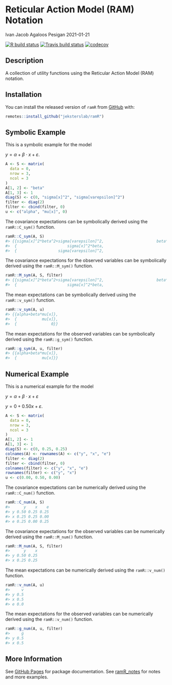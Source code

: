 Reticular Action Model (RAM) Notation
================
Ivan Jacob Agaloos Pesigan
2021-01-21

<!-- README.md is generated from README.Rmd. Please edit that file -->
<!-- badges: start -->

[![R build
status](https://github.com/jeksterslab/ramR/workflows/R-CMD-check/badge.svg?branch=master)](https://github.com/jeksterslab/ramR/actions?workflow=R-CMD-check)
[![Travis build
status](https://travis-ci.com/jeksterslab/ramR.svg?branch=master)](https://travis-ci.com/jeksterslab/ramR)
[![codecov](https://codecov.io/github/jeksterslab/ramR/branch/master/graphs/badge.svg)](https://codecov.io/github/jeksterslab/ramR)
<!-- badges: end -->

## Description

A collection of utility functions using the Reticular Action Model (RAM)
notation.

## Installation

You can install the released version of `ramR` from
[GitHub](https://github.com/jeksterslab/ramR) with:

``` r
remotes::install_github("jeksterslab/ramR")
```

## Symbolic Example

This is a symbolic example for the model

*y* = *α* + *β* ⋅ *x* + *ε*.

``` r
A <- S <- matrix(
  data = 0,
  nrow = 3,
  ncol = 3
)
A[1, 2] <- "beta"
A[1, 3] <- 1
diag(S) <- c(0, "sigma[x]^2", "sigma[varepsilon]^2")
filter <- diag(2)
filter <- cbind(filter, 0)
u <- c("alpha", "mu[x]", 0)
```

The covariance expectations can be symbolically derived using the
`ramR::C_sym()` function.

``` r
ramR::C_sym(A, S)
#> {{sigma[x]^2*beta^2+sigma[varepsilon]^2,                       beta*sigma[x]^2,                   sigma[varepsilon]^2},
#>  {                      sigma[x]^2*beta,                            sigma[x]^2,                                     0},
#>  {                  sigma[varepsilon]^2,                                     0,                   sigma[varepsilon]^2}}
```

The covariance expectations for the observed variables can be
symbolically derived using the `ramR::M_sym()` function.

``` r
ramR::M_sym(A, S, filter)
#> {{sigma[x]^2*beta^2+sigma[varepsilon]^2,                       beta*sigma[x]^2},
#>  {                      sigma[x]^2*beta,                            sigma[x]^2}}
```

The mean expectations can be symbolically derived using the
`ramR::v_sym()` function.

``` r
ramR::v_sym(A, u)
#> {{alpha+beta*mu[x]},
#>  {           mu[x]},
#>  {               0}}
```

The mean expectations for the observed variables can be symbolically
derived using the `ramR::g_sym()` function.

``` r
ramR::g_sym(A, u, filter)
#> {{alpha+beta*mu[x]},
#>  {           mu[x]}}
```

## Numerical Example

This is a numerical example for the model

*y* = *α* + *β* ⋅ *x* + *ε*

*y* = 0 + 0.50*x* + *ε*.

``` r
A <- S <- matrix(
  data = 0,
  nrow = 3,
  ncol = 3
)
A[1, 2] <- 1
A[1, 3] <- 1
diag(S) <- c(0, 0.25, 0.25)
colnames(A) <- rownames(A) <- c("y", "x", "e")
filter <- diag(2)
filter <- cbind(filter, 0)
colnames(filter) <- c("y", "x", "e")
rownames(filter) <- c("y", "x")
u <- c(0.00, 0.50, 0.00)
```

The covariance expectations can be numerically derived using the
`ramR::C_num()` function.

``` r
ramR::C_num(A, S)
#>      y    x    e
#> y 0.50 0.25 0.25
#> x 0.25 0.25 0.00
#> e 0.25 0.00 0.25
```

The covariance expectations for the observed variables can be
numerically derived using the `ramR::M_num()` function.

``` r
ramR::M_num(A, S, filter)
#>      y    x
#> y 0.50 0.25
#> x 0.25 0.25
```

The mean expectations can be numerically derived using the
`ramR::v_num()` function.

``` r
ramR::v_num(A, u)
#>     v
#> y 0.5
#> x 0.5
#> e 0.0
```

The mean expectations for the observed variables can be numerically
derived using the `ramR::v_num()` function.

``` r
ramR::g_num(A, u, filter)
#>     g
#> y 0.5
#> x 0.5
```

## More Information

See [GitHub Pages](https://jeksterslab.github.io/ramR/index.html) for
package documentation. See
[ramR\_notes](https://jeksterslab.github.io/ramR_notes/index.html) for
notes and more examples.
